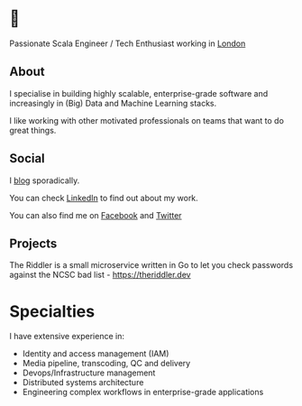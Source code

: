 # :wave:

Passionate Scala Engineer / Tech Enthusiast working in [London](https://goo.gl/maps/pidfad2oo5e6BCX48)

## About

I specialise in building highly scalable, enterprise-grade software and increasingly in (Big) Data and Machine Learning stacks.

I like working with other motivated professionals on teams that want to do great things.
 
## Social

I [blog](https://blog.henricook.com) sporadically.

You can check [LinkedIn](http://www.linkedin.com/in/henricook) to find out about my work.

You can also find me on [Facebook](https://www.facebook.com/henri.cook) and [Twitter](https://www.twitter.com/henricook)

## Projects

The Riddler is a small microservice written in Go to let you check passwords against the NCSC bad list - https://theriddler.dev

# Specialties

I have extensive experience in:

- Identity and access management (IAM)
- Media pipeline, transcoding, QC and delivery
- Devops/Infrastructure management
- Distributed systems architecture
- Engineering complex workflows in enterprise-grade applications

